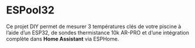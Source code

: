 # ESPool32
Ce projet DIY permet de mesurer 3 températures clés de votre piscine à l’aide d’un ESP32, de sondes thermistance 10k AR-PRO et d’une intégration complète dans **Home Assistant** via ESPHome.

